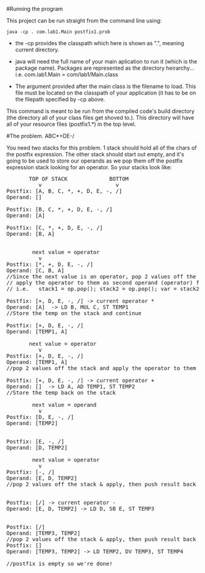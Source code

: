 

#Running the program

This project can be run straight from the command line using:

`java -cp . com.lab1.Main postfix1.prob`

- the -cp provides the classpath which here is shown as ".", meaning current directory.

- java will need the full name of your main aplication to run it (which is the package name).
Packages are represented as the directory heirarchy... i.e. com.lab1.Main = com/lab1/Main.class

- The argument provided after the main class is the filename to load.  This file must be located on the
classpath of your application (it has to be on the filepath specified by -cp above.

This command is meant to be run from the compiled code's build directory (the directory all of your class files get shoved to.).  This directory
will have all of your resource files (postfix1.*) in the top level.


#The problem.
ABC*+DE-/

You need two stacks for this problem.
1 stack should hold all of the chars of the postfix expression.
The other stack should start out empty, and it's going to be used to
store our operands as we pop them off the postfix expression stack
looking for an operator.  So your stacks look like:

<pre>
       TOP OF STACK             BOTTOM
          v                       v
Postfix: [A, B, C, *, +, D, E, -, /]
Operand: []

Postfix: [B, C, *, +, D, E, -, /]
Operand: [A]

Postfix: [C, *, +, D, E, -, /]
Operand: [B, A]


        next value = operator
          v
Postfix: [*, +, D, E, -, /]
Operand: [C, B, A]
//Since the next value is an operator, pop 2 values off the operand stack and
// apply the operator to them as second operand (operator) first operand
// i.e.   stack1 = op.pop(); stack2 = op.pop(); var = stack2 * stack1

Postfix: [+, D, E, -, /] -> current operator *
Operand: [A]  -> LD B, MUL C, ST TEMP1
//Store the temp on the stack and continue

Postfix: [+, D, E, -, /]
Operand: [TEMP1, A]

       next value = operator
          v
Postfix: [+, D, E, -, /]
Operand: [TEMP1, A]
//pop 2 values off the stack and apply the operator to them as stack[1] + stack[0]

Postfix: [+, D, E, -, /] -> current operator +
Operand: []  -> LD A, AD TEMP1, ST TEMP2
//Store the temp back on the stack

        next value = operand
          v
Postfix: [D, E, -, /]
Operand: [TEMP2]


Postfix: [E, -, /]
Operand: [D, TEMP2]

        next value = operator
          v
Postfix: [-, /]
Operand: [E, D, TEMP2]
//pop 2 values off the stack & apply, then push result back to stack


Postfix: [/] -> current operator -
Operand: [E, D, TEMP2] -> LD D, SB E, ST TEMP3


Postfix: [/]
Operand: [TEMP3, TEMP2]
//pop 2 values off the stack & apply, then push result back to stack
Postfix: []
Operand: [TEMP3, TEMP2] -> LD TEMP2, DV TEMP3, ST TEMP4

//postfix is empty so we're done!

</pre>